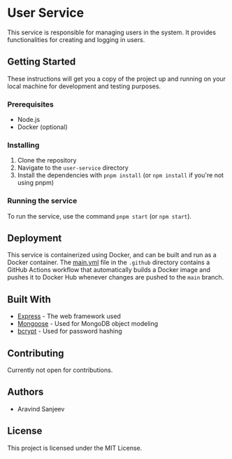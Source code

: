 # User Service

This service is responsible for managing users in the system. It provides functionalities for creating and logging in users.

## Getting Started

These instructions will get you a copy of the project up and running on your local machine for development and testing purposes.

### Prerequisites

- Node.js
- Docker (optional)

### Installing

1. Clone the repository
2. Navigate to the `user-service` directory
3. Install the dependencies with `pnpm install` (or `npm install` if you're not using pnpm)

### Running the service

To run the service, use the command `pnpm start` (or `npm start`).

## Deployment

This service is containerized using Docker, and can be built and run as a Docker container. The [main.yml](backend/user-service/.github/main.yml) file in the `.github` directory contains a GitHub Actions workflow that automatically builds a Docker image and pushes it to Docker Hub whenever changes are pushed to the `main` branch.

## Built With

- [Express](https://expressjs.com/) - The web framework used
- [Mongoose](https://mongoosejs.com/) - Used for MongoDB object modeling
- [bcrypt](https://www.npmjs.com/package/bcrypt) - Used for password hashing

## Contributing

Currently not open for contributions.

## Authors

- Aravind Sanjeev

## License

This project is licensed under the MIT License.